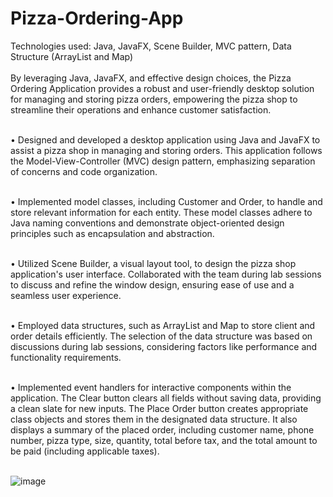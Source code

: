 # Pizza-Ordering-App
Technologies used: Java, JavaFX, Scene Builder, MVC pattern, Data Structure (ArrayList and Map)<br><br>
By leveraging Java, JavaFX, and effective design choices, the Pizza Ordering Application provides a robust and user-friendly desktop solution for managing and storing pizza orders, empowering the pizza shop to streamline their operations and enhance customer satisfaction.<br><br>

• Designed and developed a desktop application using Java and JavaFX to assist a pizza shop in managing and storing orders. This application follows the Model-View-Controller (MVC) design pattern, emphasizing separation of concerns and code organization.<br><br>

• Implemented model classes, including Customer and Order, to handle and store relevant information for each entity. These model classes adhere to Java naming conventions and demonstrate object-oriented design principles such as encapsulation and abstraction.<br><br>

• Utilized Scene Builder, a visual layout tool, to design the pizza shop application's user interface. Collaborated with the team during lab sessions to discuss and refine the window design, ensuring ease of use and a seamless user experience.<br><br>

• Employed data structures, such as ArrayList and Map to store client and order details efficiently. The selection of the data structure was based on discussions during lab sessions, considering factors like performance and functionality requirements.<br><br>

• Implemented event handlers for interactive components within the application. The Clear button clears all fields without saving data, providing a clean slate for new inputs. The Place Order button creates appropriate class objects and stores them in the designated data structure. It also displays a summary of the placed order, including customer name, phone number, pizza type, size, quantity, total before tax, and the total amount to be paid (including applicable taxes).<br><br>

![image](https://github.com/wtse1225/Pizza-Ordering-App/assets/105259859/5c275940-6805-4d03-a743-0c59bb3c655f)

